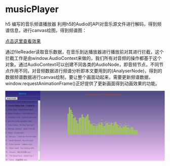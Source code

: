 # musicPlayer
h5 编写的音乐频谱播放器
利用h5的Audio的API对音乐源文件进行解码，得到频谱信息，进行canvas绘图，得到频谱图：

[点击这里查看效果](https://jianfeng418.github.io/musicPlayer/")


通过fileReader读取音乐数据，在音乐到达播放器进行播放前对其进行拦截，这个拦截工作是由window.AudioContext来做的，我们所有对音频的操作都基于这个对象。通过AudioContext可以创建不同各类的AudioNode，即音频节点，不同节点作用不同，对音频数据进行频谱分析即本文要用到的(AnalyserNode)，得到的数据频谱数据进行canvas绘制，要让整个画面动起来，需要更新频谱数据，window.requestAnimationFrame()正好提供了更新画面得到动画效果的功能。


![Image text]( /player.png )
